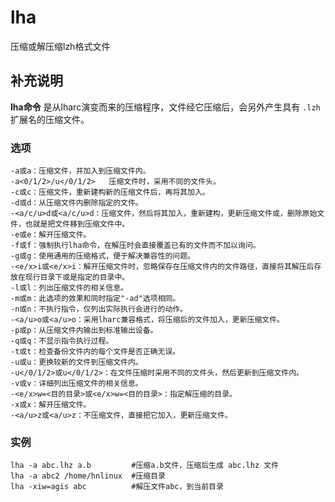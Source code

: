 #  lha

压缩或解压缩lzh格式文件

##  补充说明

**lha命令** 是从lharc演变而来的压缩程序，文件经它压缩后，会另外产生具有 ` .lzh ` 扩展名的压缩文件。

###  选项

    
    
    -a或a：压缩文件，并加入到压缩文件内。
    -a<0/1/2>/u</0/1/2>   压缩文件时，采用不同的文件头。
    -c或c：压缩文件，重新建构新的压缩文件后，再将其加入。
    -d或d：从压缩文件内删除指定的文件。
    -<a/c/u>d或<a/c/u>d：压缩文件，然后将其加入，重新建构，更新压缩文件或，删除原始文件，也就是把文件移到压缩文件中。
    -e或e：解开压缩文件。
    -f或f：强制执行lha命令，在解压时会直接覆盖已有的文件而不加以询问。
    -g或g：使用通用的压缩格式，便于解决兼容性的问题。
    -<e/x>i或<e/x>i：解开压缩文件时，忽略保存在压缩文件内的文件路径，直接将其解压后存放在现行目录下或是指定的目录中。
    -l或l：列出压缩文件的相关信息。
    -m或m：此选项的效果和同时指定"-ad"选项相同。
    -n或n：不执行指令，仅列出实际执行会进行的动作。
    -<a/u>o或<a/u>o：采用lharc兼容格式，将压缩后的文件加入，更新压缩文件。
    -p或p：从压缩文件内输出到标准输出设备。
    -q或q：不显示指令执行过程。
    -t或t：检查备份文件内的每个文件是否正确无误。
    -u或u：更换较新的文件到压缩文件内。
    -u</0/1/2>或u</0/1/2>：在文件压缩时采用不同的文件头，然后更新到压缩文件内。
    -v或v：详细列出压缩文件的相关信息。
    -<e/x>w=<目的目录>或<e/x>w=<目的目录>：指定解压缩的目录。
    -x或x：解开压缩文件。
    -<a/u>z或<a/u>z：不压缩文件，直接把它加入，更新压缩文件。
    

###  实例

    
    
    lha -a abc.lhz a.b         #压缩a.b文件，压缩后生成 abc.lhz 文件
    lha -a abc2 /home/hnlinux  #压缩目录
    lha -xiw=agis abc          #解压文件abc，到当前目录
    

